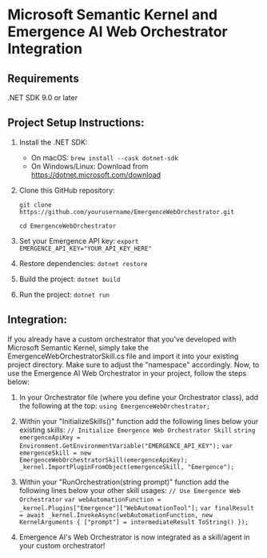 # Microsoft Semantic Kernel and Emergence AI Web Orchestrator Integration

## Requirements
.NET SDK 9.0 or later

## Project Setup Instructions:
1. Install the .NET SDK:
    - On macOS: `brew install --cask dotnet-sdk`
    - On Windows/Linux: Download from https://dotnet.microsoft.com/download

2. Clone this GitHub repository:
   
   `git clone https://github.com/yourusername/EmergenceWebOrchestrator.git`
   
   `cd EmergenceWebOrchestrator`

4. Set your Emergence API key:
   `export EMERGENCE_API_KEY="YOUR_API_KEY_HERE"`

6. Restore dependencies:
   `dotnet restore`

8. Build the project:
   `dotnet build`

10. Run the project:
    `dotnet run`


## Integration:
If you already have a custom orchestrator that you've developed with Microsoft Semantic Kernel, simply take the EmergenceWebOrchestratorSkill.cs file and import it into your existing project directory. Make sure to adjust the "namespace" accordingly. Now, to use the Emergence AI Web Orchestrator in your project, follow the steps below:

1. In your Orchestrator file (where you define your Orchestrator class), add the following at the top:
   `using EmergenceWebOrchestrator;`

3. Within your "InitializeSkills()" function add the following lines below your existing skills:
   `// Initialize Emergence Web Orchestrator Skill`
   `string emergenceApiKey = Environment.GetEnvironmentVariable("EMERGENCE_API_KEY");`
   `var emergenceSkill = new EmergenceWebOrchestratorSkill(emergenceApiKey);`
   `_kernel.ImportPluginFromObject(emergenceSkill, "Emergence");`

5. Within your "RunOrchestration(string prompt)" function add the following lines below your other skill usages:
   `// Use Emergence Web Orchestrator`
   `var webAutomationFunction = _kernel.Plugins["Emergence"]["WebAutomationTool"];`
   `var finalResult = await _kernel.InvokeAsync(webAutomationFunction, new KernelArguments { ["prompt"] = intermediateResult ToString() });`

7. Emergence AI's Web Orchestrator is now integrated as a skill/agent in your custom orchestrator!
